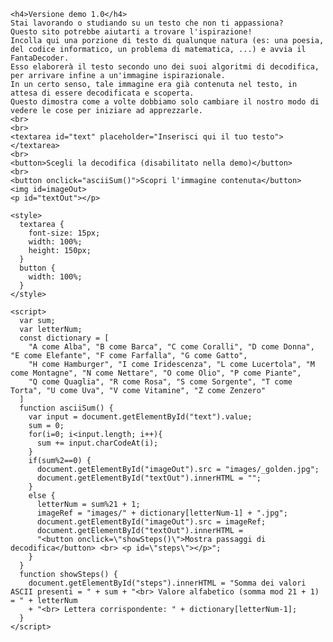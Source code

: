 <html>
  <body>
    
    <h4>Versione demo 1.0</h4>
    Stai lavorando o studiando su un testo che non ti appassiona? 
    Questo sito potrebbe aiutarti a trovare l'ispirazione!
    Incolla qui una porzione di testo di qualunque natura (es: una poesia, del codice informatico, un problema di matematica, ...) e avvia il FantaDecoder. 
    Esso elaborerà il testo secondo uno dei suoi algoritmi di decodifica, per arrivare infine a un'immagine ispirazionale. 
    In un certo senso, tale immagine era già contenuta nel testo, in attesa di essere decodificata e scoperta. 
    Questo dimostra come a volte dobbiamo solo cambiare il nostro modo di vedere le cose per iniziare ad apprezzarle.
    <br>
    <br>
    <textarea id="text" placeholder="Inserisci qui il tuo testo"></textarea>
    <br>
    <button>Scegli la decodifica (disabilitato nella demo)</button>
    <br>
    <button onclick="asciiSum()">Scopri l'immagine contenuta</button>
    <img id=imageOut>
    <p id="textOut"></p>

    <style>
      textarea {
        font-size: 15px;
        width: 100%;
        height: 150px;
      }
      button {
        width: 100%;
      }
    </style>

    <script>
      var sum;
      var letterNum;
      const dictionary = [
        "A come Alba", "B come Barca", "C come Coralli", "D come Donna", "E come Elefante", "F come Farfalla", "G come Gatto",
        "H come Hamburger", "I come Iridescenza", "L come Lucertola", "M come Montagne", "N come Nettare", "O come Olio", "P come Piante",
        "Q come Quaglia", "R come Rosa", "S come Sorgente", "T come Torta", "U come Uva", "V come Vitamine", "Z come Zenzero"
      ]
      function asciiSum() {
        var input = document.getElementById("text").value;
        sum = 0;
        for(i=0; i<input.length; i++){
          sum += input.charCodeAt(i);
        }
        if(sum%2==0) {
          document.getElementById("imageOut").src = "images/_golden.jpg";
          document.getElementById("textOut").innerHTML = "";
        }
        else {
          letterNum = sum%21 + 1;
          imageRef = "images/" + dictionary[letterNum-1] + ".jpg";
          document.getElementById("imageOut").src = imageRef;
          document.getElementById("textOut").innerHTML = 
          "<button onclick=\"showSteps()\">Mostra passaggi di decodifica</button> <br> <p id=\"steps\"></p>";
        }
      }
      function showSteps() {
        document.getElementById("steps").innerHTML = "Somma dei valori ASCII presenti = " + sum + "<br> Valore alfabetico (somma mod 21 + 1) = " + letterNum
        + "<br> Lettera corrispondente: " + dictionary[letterNum-1];
      }
    </script>

  </body>
</html>
